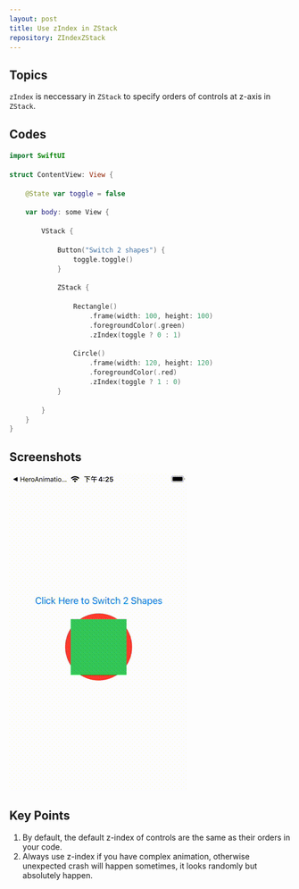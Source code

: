 ```yaml
---
layout: post
title: Use zIndex in ZStack
repository: ZIndexZStack
---
```


## Topics

`zIndex` is neccessary in `ZStack` to specify orders of controls at z-axis in `ZStack`.

## Codes

```swift
import SwiftUI

struct ContentView: View {
    
    @State var toggle = false
    
    var body: some View {
    
        VStack {
            
            Button("Switch 2 shapes") {
                toggle.toggle()
            }
         
            ZStack {
                
                Rectangle()
                    .frame(width: 100, height: 100)
                    .foregroundColor(.green)
                    .zIndex(toggle ? 0 : 1)
                
                Circle()
                    .frame(width: 120, height: 120)
                    .foregroundColor(.red)
                    .zIndex(toggle ? 1 : 0)
            }
            
        }
    }
}
```

## Screenshots

![Z-Index ZStack](/assets/2021-04-26-zindex-zstack.gif)

## Key Points

1. By default, the default z-index of controls are the same as their orders in your code.
1. Always use z-index if you have complex animation, otherwise unexpected crash will happen sometimes, it looks randomly but absolutely happen.
